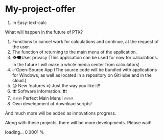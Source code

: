 # My-project-offer

1. In Easy-text-calc

What will happen in the future of PTK?

1. Functions to cancel work for calculations and continue, at the request of the user.
2. The function of returning to the main menu of the application.
3. 👁‍🗨User privacy (This application can be used for now for calculations. In the future I will make a whole media center from calculators)
4. ✅Open-Source App (The source code will be bundled with applications for Windows, as well as located in a repository on GitHube and in the cloud.)
6. 😉 New features =) Just the way you like it!!
7. ❗❗❗ Software information. ❗❗❗
8. 🔥🔥🔥 Perfect Main Menu! 🔥🔥🔥
9. Own development of download scripts!

And much more will be added as innovations progress.

Along with these projects, there will be more developments. Please wait!

loading... 0.0001 %
